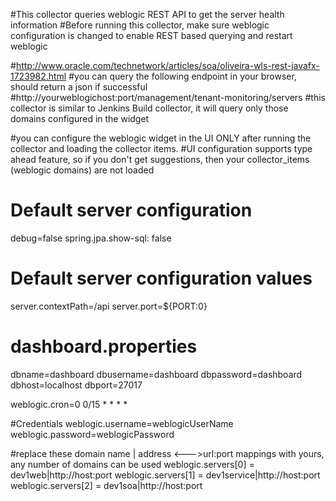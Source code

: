#This collector queries weblogic REST API to get the server health information
#Before running this collector, make sure weblogic configuration is changed to enable REST based querying and restart weblogic

#http://www.oracle.com/technetwork/articles/soa/oliveira-wls-rest-javafx-1723982.html
#you can query the following endpoint in your browser, should return a json if successful
#http://yourweblogichost:port/management/tenant-monitoring/servers
#this collector is similar to Jenkins Build collector, it will query only those domains configured in the widget

#you can configure the weblogic widget in the UI ONLY after running the collector and loading the collector items.
#UI configuration supports type ahead feature, so if you don't get suggestions, then your collector_items (weblogic domains) are not loaded


# Default server configuration
debug=false
spring.jpa.show-sql: false

# Default server configuration values
server.contextPath=/api
server.port=${PORT:0}


# dashboard.properties
dbname=dashboard
dbusername=dashboard
dbpassword=dashboard
dbhost=localhost
dbport=27017


weblogic.cron=0 0/15 * * * *

#Credentials
weblogic.username=weblogicUserName
weblogic.password=weblogicPassword

#replace these domain name | address <--->url:port mappings with yours, any number of domains can be  used
weblogic.servers[0] = dev1web|http://host:port
weblogic.servers[1] = dev1service|http://host:port
weblogic.servers[2] = dev1soa|http://host:port

